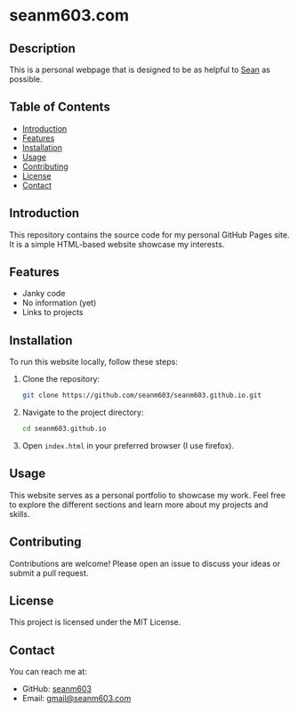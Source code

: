 # seanm603.com

## Description
This is a personal webpage that is designed to be as helpful to [Sean](person.md) as possible.

## Table of Contents
- [Introduction](#introduction)
- [Features](#features)
- [Installation](#installation)
- [Usage](#usage)
- [Contributing](#contributing)
- [License](#license)
- [Contact](#contact)

## Introduction
This repository contains the source code for my personal GitHub Pages site. It is a simple HTML-based website showcase my interests.

## Features
- Janky code
- No information (yet)
- Links to projects

## Installation
To run this website locally, follow these steps:
1. Clone the repository:
    ```sh
    git clone https://github.com/seanm603/seanm603.github.io.git
    ```
2. Navigate to the project directory:
    ```sh
    cd seanm603.github.io
    ```
3. Open `index.html` in your preferred browser (I use firefox).

## Usage
This website serves as a personal portfolio to showcase my work. Feel free to explore the different sections and learn more about my projects and skills.

## Contributing
Contributions are welcome! Please open an issue to discuss your ideas or submit a pull request.

## License
This project is licensed under the MIT License.

## Contact
You can reach me at:
- GitHub: [seanm603](https://github.com/seanm603)
- Email: [gmail@seanm603.com](mailto:gmail@seanm603.com)
